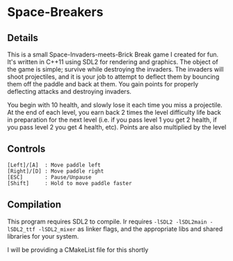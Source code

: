 # Space-Breakers
## Details
This is a small Space-Invaders-meets-Brick Break game I created for fun. It's written in C++11 using SDL2 for rendering and graphics. 
The object of the game is simple; survive while destroying the invaders. The invaders will shoot projectiles, and it is your job to 
attempt to deflect them by bouncing them off the paddle and back at them. You gain points for properly deflecting attacks and destroying
invaders. 

You begin with 10 health, and slowly lose it each time you miss a projectile. At the end of each level, you earn back 2 times the level 
difficulty life back in preparation for the next level (i.e. if you pass level 1 you get 2 health, if you pass level 2 you get 4 health, 
etc). Points are also multiplied by the level

## Controls

```
[Left]/[A]  : Move paddle left
[Right]/[D] : Move paddle right
[ESC]       : Pause/Unpause
[Shift]     : Hold to move paddle faster
```

## Compilation
This program requires SDL2 to compile. Ir requires `-lSDL2 -lSDL2main -lSDL2_ttf -lSDL2_mixer` as linker flags, and the appropriate
libs and shared libraries for your system.

I will be providing a CMakeList file for this shortly
